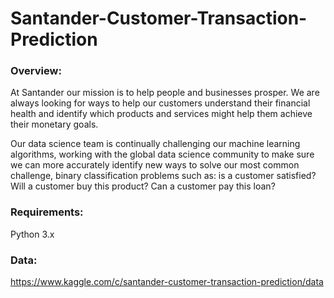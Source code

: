 # Santander-Customer-Transaction-Prediction

### Overview:
At Santander our mission is to help people and businesses prosper. We are always looking for ways to help our customers understand their financial health and identify which products and services might help them achieve their monetary goals.

Our data science team is continually challenging our machine learning algorithms, working with the global data science community to make sure we can more accurately identify new ways to solve our most common challenge, binary classification problems such as: is a customer satisfied? Will a customer buy this product? Can a customer pay this loan?

### Requirements:
Python 3.x

### Data:
https://www.kaggle.com/c/santander-customer-transaction-prediction/data
